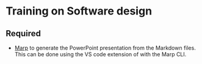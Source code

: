 # Training on Software design

## Required
- [Marp](https://marp.app/) to generate the PowerPoint presentation from the Markdown files. This can be done using the VS code extension of with the Marp CLI.
